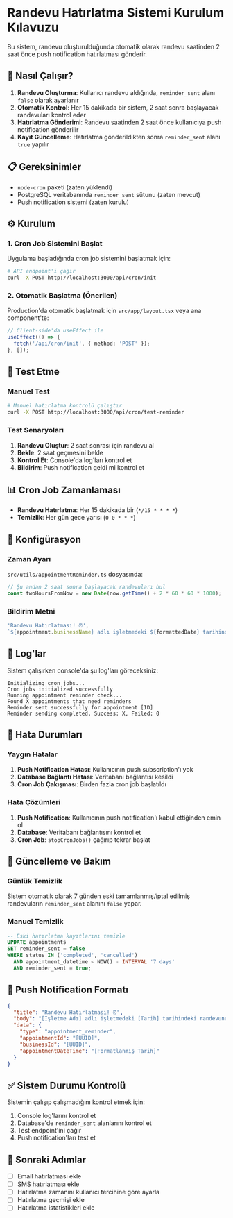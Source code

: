 # Randevu Hatırlatma Sistemi Kurulum Kılavuzu

Bu sistem, randevu oluşturulduğunda otomatik olarak randevu saatinden 2 saat önce push notification hatırlatması gönderir.

## 🚀 Nasıl Çalışır?

1. **Randevu Oluşturma**: Kullanıcı randevu aldığında, `reminder_sent` alanı `false` olarak ayarlanır
2. **Otomatik Kontrol**: Her 15 dakikada bir sistem, 2 saat sonra başlayacak randevuları kontrol eder
3. **Hatırlatma Gönderimi**: Randevu saatinden 2 saat önce kullanıcıya push notification gönderilir
4. **Kayıt Güncelleme**: Hatırlatma gönderildikten sonra `reminder_sent` alanı `true` yapılır

## 📋 Gereksinimler

- `node-cron` paketi (zaten yüklendi)
- PostgreSQL veritabanında `reminder_sent` sütunu (zaten mevcut)
- Push notification sistemi (zaten kurulu)

## ⚙️ Kurulum

### 1. Cron Job Sistemini Başlat

Uygulama başladığında cron job sistemini başlatmak için:

```bash
# API endpoint'i çağır
curl -X POST http://localhost:3000/api/cron/init
```

### 2. Otomatik Başlatma (Önerilen)

Production'da otomatik başlatmak için `src/app/layout.tsx` veya ana component'te:

```typescript
// Client-side'da useEffect ile
useEffect(() => {
  fetch('/api/cron/init', { method: 'POST' });
}, []);
```

## 🧪 Test Etme

### Manuel Test

```bash
# Manuel hatırlatma kontrolü çalıştır
curl -X POST http://localhost:3000/api/cron/test-reminder
```

### Test Senaryoları

1. **Randevu Oluştur**: 2 saat sonrası için randevu al
2. **Bekle**: 2 saat geçmesini bekle
3. **Kontrol Et**: Console'da log'ları kontrol et
4. **Bildirim**: Push notification geldi mi kontrol et

## 📊 Cron Job Zamanlaması

- **Randevu Hatırlatma**: Her 15 dakikada bir (`*/15 * * * *`)
- **Temizlik**: Her gün gece yarısı (`0 0 * * *`)

## 🔧 Konfigürasyon

### Zaman Ayarı

`src/utils/appointmentReminder.ts` dosyasında:

```typescript
// Şu andan 2 saat sonra başlayacak randevuları bul
const twoHoursFromNow = new Date(now.getTime() + 2 * 60 * 60 * 1000);
```

### Bildirim Metni

```typescript
'Randevu Hatırlatması! ⏰',
`${appointment.businessName} adlı işletmedeki ${formattedDate} tarihindeki randevunuz için 2 saat kaldı. Hizmet: ${serviceNamesText}`
```

## 📝 Log'lar

Sistem çalışırken console'da şu log'ları göreceksiniz:

```
Initializing cron jobs...
Cron jobs initialized successfully
Running appointment reminder check...
Found X appointments that need reminders
Reminder sent successfully for appointment [ID]
Reminder sending completed. Success: X, Failed: 0
```

## 🚨 Hata Durumları

### Yaygın Hatalar

1. **Push Notification Hatası**: Kullanıcının push subscription'ı yok
2. **Database Bağlantı Hatası**: Veritabanı bağlantısı kesildi
3. **Cron Job Çakışması**: Birden fazla cron job başlatıldı

### Hata Çözümleri

1. **Push Notification**: Kullanıcının push notification'ı kabul ettiğinden emin ol
2. **Database**: Veritabanı bağlantısını kontrol et
3. **Cron Job**: `stopCronJobs()` çağırıp tekrar başlat

## 🔄 Güncelleme ve Bakım

### Günlük Temizlik

Sistem otomatik olarak 7 günden eski tamamlanmış/iptal edilmiş randevuların `reminder_sent` alanını `false` yapar.

### Manuel Temizlik

```sql
-- Eski hatırlatma kayıtlarını temizle
UPDATE appointments 
SET reminder_sent = false 
WHERE status IN ('completed', 'cancelled') 
  AND appointment_datetime < NOW() - INTERVAL '7 days'
  AND reminder_sent = true;
```

## 📱 Push Notification Formatı

```json
{
  "title": "Randevu Hatırlatması! ⏰",
  "body": "[İşletme Adı] adlı işletmedeki [Tarih] tarihindeki randevunuz için 2 saat kaldı. Hizmet: [Hizmet Adları]",
  "data": {
    "type": "appointment_reminder",
    "appointmentId": "[UUID]",
    "businessId": "[UUID]",
    "appointmentDateTime": "[Formatlanmış Tarih]"
  }
}
```

## ✅ Sistem Durumu Kontrolü

Sistemin çalışıp çalışmadığını kontrol etmek için:

1. Console log'larını kontrol et
2. Database'de `reminder_sent` alanlarını kontrol et
3. Test endpoint'ini çağır
4. Push notification'ları test et

## 🎯 Sonraki Adımlar

- [ ] Email hatırlatması ekle
- [ ] SMS hatırlatması ekle
- [ ] Hatırlatma zamanını kullanıcı tercihine göre ayarla
- [ ] Hatırlatma geçmişi ekle
- [ ] Hatırlatma istatistikleri ekle
